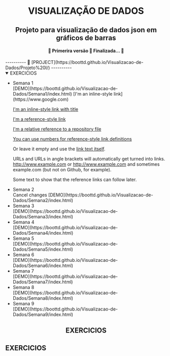 <h1 align="center">VISUALIZAÇÃO DE DADOS</h1>

<h2 align="center">  Projeto para visualização de dados json em gráficos de barras</h2>
<h4 align="center"> 
	🚧  Primerira versão 🚀 Finalizada...  🚧
</h4>
----------
🌈  [PROJECT](https://boottd.github.io/Visualizacao-de-Dados/Projeto%20I/)
----------
<details open>
<summary>EXERCICIOS</summary>
<ul>
<li> Semana 1</li>
[DEMO](https://boottd.github.io/Visualizacao-de-Dados/Semana1/index.html)
	[I'm an inline-style link](https://www.google.com)

[I'm an inline-style link with title](https://www.google.com "Google's Homepage")

[I'm a reference-style link][Arbitrary case-insensitive reference text]

[I'm a relative reference to a repository file](../blob/master/LICENSE)

[You can use numbers for reference-style link definitions][1]

Or leave it empty and use the [link text itself].

URLs and URLs in angle brackets will automatically get turned into links. 
http://www.example.com or <http://www.example.com> and sometimes 
example.com (but not on Github, for example).

Some text to show that the reference links can follow later.

[arbitrary case-insensitive reference text]: https://www.mozilla.org
[1]: http://slashdot.org
[link text itself]: http://www.reddit.com


<li> Semana 2</li>Cancel changes
	[DEMO](https://boottd.github.io/Visualizacao-de-Dados/Semana2/index.html)
<li> Semana 3</li>
	[DEMO](https://boottd.github.io/Visualizacao-de-Dados/Semana3/index.html)
<li> Semana 4</li>
	[DEMO](https://boottd.github.io/Visualizacao-de-Dados/Semana4/index.html)
<li> Semana 5</li>
	[DEMO](https://boottd.github.io/Visualizacao-de-Dados/Semana5/index.html)
<li> Semana 6</li>
	[DEMO](https://boottd.github.io/Visualizacao-de-Dados/Semana6/index.html)
<li> Semana 7</li>
	[DEMO](https://boottd.github.io/Visualizacao-de-Dados/Semana7/index.html)
<li> Semana 8</li>
	[DEMO](https://boottd.github.io/Visualizacao-de-Dados/Semana8/index.html)
<li> Semana 9</li>
	[DEMO](https://boottd.github.io/Visualizacao-de-Dados/Semana9/index.html)
</details>
<h2 align="center">EXERCICIOS</h2>

<h2>EXERCICIOS</h2>


